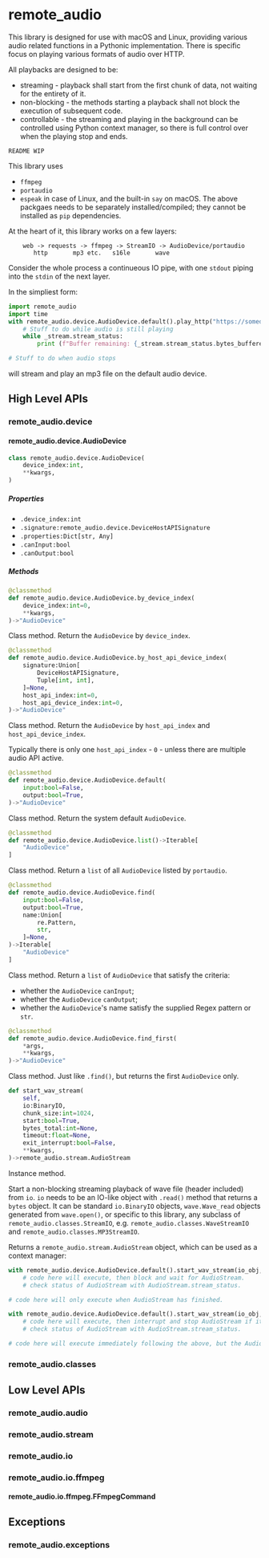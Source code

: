 # remote_audio
This library is designed for use with macOS and Linux, providing various audio related functions in a Pythonic implementation. There is specific focus on playing various formats of audio over HTTP.

All playbacks are designed to be:
- streaming - playback shall start from the first chunk of data, not waiting for the entirety of it.
- non-blocking - the methods starting a playback shall not block the execution of subsequent code.
- controllable - the streaming and playing in the background can be controlled using Python context manager, so there is full control over when the playing stop and ends.

```
README WIP
```

This library uses
- `ffmpeg`
- `portaudio`
- `espeak` in case of Linux, and the built-in `say` on macOS.
The above packgaes needs to be separately installed/compiled; they cannot be installed as `pip` dependencies.

At the heart of it, this library works on a few layers:
```
    web -> requests -> ffmpeg -> StreamIO -> AudioDevice/portaudio
       http       mp3 etc.   s16le       wave
```
Consider the whole process a continueous IO pipe, with one `stdout` piping into the `stdin` of the next layer.

In the simpliest form:
```python
import remote_audio
import time
with remote_audio.device.AudioDevice.default().play_http("https://somedomain.com/file.mp3") as _stream:
    # Stuff to do while audio is still playing
    while _stream.stream_status:
        print (f"Buffer remaining: {_stream.stream_status.bytes_buffered:,} bytes")

# Stuff to do when audio stops
```
will stream and play an mp3 file on the default audio device.

## High Level APIs

### remote_audio.device
#### remote_audio.device.AudioDevice

```python
class remote_audio.device.AudioDevice(
    device_index:int,
    **kwargs,
)
```

##### Properties
- `.device_index:int`
- `.signature:remote_audio.device.DeviceHostAPISignature`
- `.properties:Dict[str, Any]`
- `.canInput:bool`
- `.canOutput:bool`

##### Methods
```python
@classmethod
def remote_audio.device.AudioDevice.by_device_index(
    device_index:int=0,
    **kwargs,
)->"AudioDevice"
```
Class method.
Return the `AudioDevice` by `device_index`.

```python
@classmethod
def remote_audio.device.AudioDevice.by_host_api_device_index(
    signature:Union[
        DeviceHostAPISignature,
        Tuple[int, int],
    ]=None,
    host_api_index:int=0,
    host_api_device_index:int=0,
)->"AudioDevice"
```
Class method.
Return the `AudioDevice` by `host_api_index` and `host_api_device_index`.

Typically there is only one `host_api_index` - `0` - unless there are multiple audio API active.

```python
@classmethod
def remote_audio.device.AudioDevice.default(
    input:bool=False,
    output:bool=True,
)->"AudioDevice"
```
Class method.
Return the system default `AudioDevice`.

```python
@classmethod
def remote_audio.device.AudioDevice.list()->Iterable[
    "AudioDevice"
]
```
Class method.
Return a `list` of all `AudioDevice` listed by `portaudio`.

```python
@classmethod
def remote_audio.device.AudioDevice.find(
    input:bool=False,
    output:bool=True,
    name:Union[
        re.Pattern,
        str,
    ]=None,
)->Iterable[
    "AudioDevice"
]
```
Class method.
Return a `list` of `AudioDevice` that satisfy the criteria:
- whether the `AudioDevice` `canInput`;
- whether the `AudioDevice` `canOutput`;
- whether the `AudioDevice`'s name satisfy the supplied Regex pattern or `str`.

```python
@classmethod
def remote_audio.device.AudioDevice.find_first(
    *args,
    **kwargs,
)->"AudioDevice"
```
Class method.
Just like `.find()`, but returns the first `AudioDevice` only.

```python
def start_wav_stream(
    self,
    io:BinaryIO,
    chunk_size:int=1024,
    start:bool=True,
    bytes_total:int=None,
    timeout:float=None,
    exit_interrupt:bool=False,
    **kwargs,
)->remote_audio.stream.AudioStream
```
Instance method.

Start a non-blocking streaming playback of wave file (header included) from `io`. `io` needs to be an IO-like object with `.read()` method that returns a `bytes` object. It can be standard `io.BinaryIO` objects, `wave.Wave_read` objects generated from `wave.open()`, or specific to this library, any subclass of `remote_audio.classes.StreamIO`, e.g. `remote_audio.classes.WaveStreamIO` and `remote_audio.classes.MP3StreamIO`.

Returns a `remote_audio.stream.AudioStream` object, which can be used as a context manager:
```python
with remote_audio.device.AudioDevice.default().start_wav_stream(io_obj, exit_interrupt=False):
    # code here will execute, then block and wait for AudioStream.
    # check status of AudioStream with AudioStream.stream_status.

# code here will only execute when AudioStream has finished.
```

```python
with remote_audio.device.AudioDevice.default().start_wav_stream(io_obj, exit_interrupt=True):
    # code here will execute, then interrupt and stop AudioStream if its not finished.
    # check status of AudioStream with AudioStream.stream_status.

# code here will execute immediately following the above, but the AudioStream would be interrupted and stopped at this point.
```

### remote_audio.classes


## Low Level APIs
### remote_audio.audio

### remote_audio.stream

### remote_audio.io

### remote_audio.io.ffmpeg
#### remote_audio.io.ffmpeg.FFmpegCommand

## Exceptions
### remote_audio.exceptions